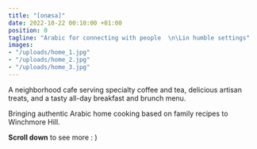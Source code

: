 ```yaml
---
title: "[onæsa]"
date: 2022-10-22 00:10:00 +01:00
position: 0
tagline: "Arabic for connecting with people  \n\Lin humble settings"
images:
- "/uploads/home_1.jpg"
- "/uploads/home_2.jpg"
- "/uploads/home_3.jpg"
---
```


 
A neighborhood cafe serving specialty coffee and tea, delicious artisan treats, and a tasty all-day breakfast and brunch menu.

Bringing authentic Arabic home cooking based on family recipes to Winchmore Hill.

**Scroll down** to see more : )